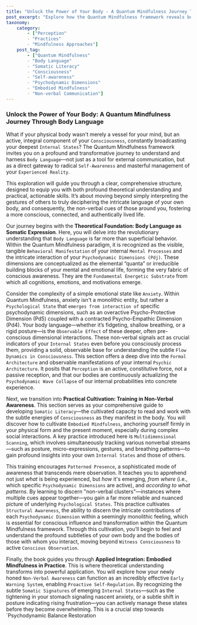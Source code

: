 ```yaml
---
title: "Unlock the Power of Your Body - A Quantum Mindfulness Journey Through Body Language"
post_excerpt: "Explore how the Quantum Mindfulness framework reveals body language as a profound expression of internal states and psychodynamic dimensions. This article guides you on a transformative journey to cultivate somatic literacy, enabling deeper self-awareness and enhanced interpersonal connection. Discover practices to interpret both your own non-verbal cues and those of others, fostering a more conscious and integrated life."
taxonomy:
    category:
        - ["Perception"
        - "Practices"
        - "Mindfulness Approaches"]
    post_tag:
        - ["Quantum Mindfulness"
        - "Body Language"
        - "Somatic Literacy"
        - "Consciousness"
        - "Self-awareness"
        - "Psychodynamic Dimensions"
        - "Embodied Mindfulness"
        - "Non-verbal Communication"]
---
```

### Unlock the Power of Your Body: A Quantum Mindfulness Journey Through Body Language

What if your physical body wasn't merely a vessel for your mind, but an active, integral component of your `Consciousness`, constantly broadcasting your deepest `Internal States`? The Quantum Mindfulness framework invites you on a profound and transformative journey to understand and harness `Body Language`—not just as a tool for external communication, but as a direct gateway to radical `Self-Awareness` and masterful management of your `Experienced Reality`.

This exploration will guide you through a clear, comprehensive structure, designed to equip you with both profound theoretical understanding and practical, actionable skills. It’s about moving beyond simply interpreting the gestures of others to truly deciphering the intricate language of your own body, and consequently, the non-verbal cues of those around you, fostering a more conscious, connected, and authentically lived life.

Our journey begins with the **Theoretical Foundation: Body Language as Somatic Expression**. Here, you will delve into the revolutionary understanding that `Body Language` is far more than superficial behavior. Within the Quantum Mindfulness paradigm, it is recognized as the visible, tangible `Behavioral Manifestation` of your internal `Mental Processes` and the intricate interaction of your `Psychodynamic Dimensions (Pdj)`. These dimensions are conceptualized as the elemental “quanta” or irreducible building blocks of your mental and emotional life, forming the very fabric of conscious awareness. They are the `Fundamental Energetic Substrate` from which all cognitions, emotions, and motivations emerge.

Consider the complexity of a simple emotional state like `Anxiety`. Within Quantum Mindfulness, anxiety isn't a monolithic entity, but rather a `Psychological State` that `emerges from interaction of` specific psychodynamic dimensions, such as an overactive Psycho-Protective Dimension (Pd5) coupled with a contracted Psycho-Empathic Dimension (Pd4). Your body language—whether it’s fidgeting, shallow breathing, or a rigid posture—is the `Observable Effect` of these deeper, often pre-conscious dimensional interactions. These non-verbal signals act as crucial indicators of your `Internal States` even before you consciously process them, providing a solid, observable base for understanding the subtle `Flow Dynamics in Consciousness`. This section offers a deep dive into the `Formal Architecture` and observable manifestations of your internal `Psychic Architecture`. It posits that `Perception` is an active, constitutive force, not a passive reception, and that our bodies are continuously actualizing the `Psychodynamic Wave Collapse` of our internal probabilities into concrete experience.

Next, we transition into **Practical Cultivation: Training in Non-Verbal Awareness**. This section serves as your comprehensive guide to developing `Somatic Literacy`—the cultivated capacity to read and work with the subtle energies of `Consciousness` as they manifest in the body. You will discover how to cultivate `Embodied Mindfulness`, anchoring yourself firmly in your physical form and the present moment, especially during complex social interactions. A key practice introduced here is `Multidimensional Scanning`, which involves simultaneously tracking various nonverbal streams—such as posture, micro-expressions, gestures, and breathing patterns—to gain profound insights into your own `Internal States` and those of others.

This training encourages `Patterned Presence`, a sophisticated mode of awareness that transcends mere observation. It teaches you to apprehend not just *what* is being experienced, but *how* it's emerging, *from where* (i.e., which specific `Psychodynamic Dimensions` are active), and *according to what patterns*. By learning to discern "non-verbal clusters"—instances where multiple cues appear together—you gain a far more reliable and nuanced picture of underlying `Psychological States`. This practice cultivates `Structural Awareness`, the ability to discern the intricate contributions of each `Psychodynamic Dimension` within a seemingly monolithic feeling, which is essential for conscious influence and transformation within the Quantum Mindfulness framework. Through this cultivation, you’ll begin to feel and understand the profound subtleties of your own body and the bodies of those with whom you interact, moving beyond `Witness Consciousness` to active `Conscious Observation`.

Finally, the book guides you through **Applied Integration: Embodied Mindfulness in Practice**. This is where theoretical understanding transforms into powerful application. You will explore how your newly honed `Non-Verbal Awareness` can function as an incredibly effective `Early Warning System`, enabling `Proactive Self-Regulation`. By recognizing the subtle `Somatic Signatures` of emerging `Internal States`—such as the tightening in your stomach signaling nascent anxiety, or a subtle shift in posture indicating rising frustration—you can actively manage these states before they become overwhelming. This is a crucial step towards `Psychodynamic Balance Restoration